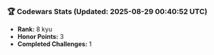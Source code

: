 ### 🏆 Codewars Stats (Updated: 2025-08-29 00:40:52 UTC)

- **Rank:** 8 kyu
- **Honor Points:** 3
- **Completed Challenges:** 1
